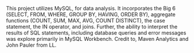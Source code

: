 This project utilizes MySQL, for data analysis. 
It incorporates the Big 6 (SELECT, FROM, WHERE, GROUP BY, HAVING, ORDER BY), aggregate functions (COUNT, SUM, MAX, AVG, COUNT DISTINCT), the case statement, the IN operator, and joins.
Further, the ability to interpret the results of SQL statements, including database queries and error messages was explore primarily in MySQL Workbench.
Credit to, Maven Analytics and John Pauler from LL. 
